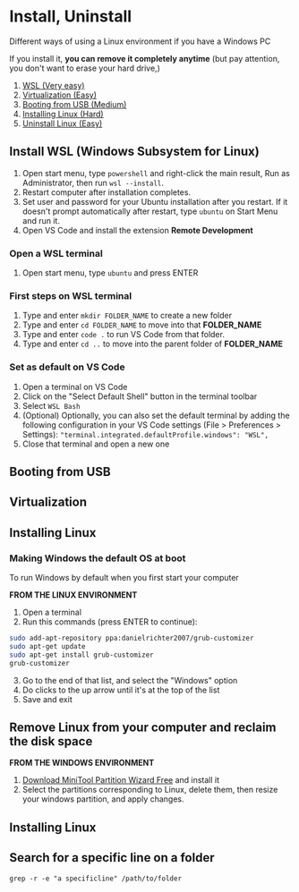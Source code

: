 # Install, Uninstall

Different ways of using a Linux environment if you have a Windows PC

If you install it, **you can remove it completely anytime**
(but pay attention, you don't want to erase your hard drive,)

1.  [WSL (Very easy)](#install-wsl-windows-subsystem-for-linux)
2.  [Virtualization (Easy)](#virtualization)
3.  [Booting from USB (Medium)](#booting-from-usb)
4.  [Installing Linux (Hard)](#installing-linux)
5.  [Uninstall Linux (Easy)](#uni)

## Install WSL (Windows Subsystem for Linux)

1. Open start menu, type `powershell` and right-click the main result, Run as Administrator, then run `wsl --install`.
2. Restart computer after installation completes.
3. Set user and password for your Ubuntu installation after you restart. If it doesn't prompt automatically after restart, type `ubuntu` on Start Menu and run it.
4. Open VS Code and install the extension **Remote Development**

### Open a WSL terminal

1. Open start menu, type `ubuntu` and press ENTER

### First steps on WSL terminal

1. Type and enter `mkdir FOLDER_NAME` to create a new folder
2. Type and enter `cd FOLDER_NAME` to move into that **FOLDER_NAME**
3. Type and enter `code .` to run VS Code from that folder.
4. Type and enter `cd ..` to move into the parent folder of **FOLDER_NAME**

### Set as default on VS Code

1. Open a terminal on VS Code
2. Click on the "Select Default Shell" button in the terminal toolbar
3. Select `WSL Bash`
4. (Optional) Optionally, you can also set the default terminal by adding the following configuration in your VS Code settings (File > Preferences > Settings):
   `"terminal.integrated.defaultProfile.windows": "WSL",`
5. Close that terminal and open a new one

## Booting from USB

## Virtualization

## Installing Linux

### Making Windows the default OS at boot

To run Windows by default when you first start your computer

**FROM THE LINUX ENVIRONMENT**

1. Open a terminal
2. Run this commands (press ENTER to continue):

```bash
sudo add-apt-repository ppa:danielrichter2007/grub-customizer
sudo apt-get update
sudo apt-get install grub-customizer
grub-customizer
```

3. Go to the end of that list, and select the "Windows" option
4. Do clicks to the up arrow until it's at the top of the list
5. Save and exit

## Remove Linux from your computer and reclaim the disk space

**FROM THE WINDOWS ENVIRONMENT**

1. [Download MiniTool Partition Wizard Free](https://www.partitionwizard.com/download-free-from-cnet.html?p=pw&e=pw-free&r=www.partitionwizard.com/) and install it
2. Select the partitions corresponding to Linux, delete them, then resize your windows partition, and apply changes.

## Installing Linux

## Search for a specific line on a folder

`grep -r -e "a specificline" /path/to/folder`
